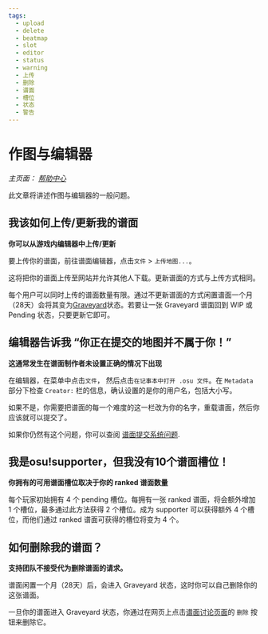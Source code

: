 ```yaml
---
tags:
  - upload
  - delete
  - beatmap
  - slot
  - editor
  - status
  - warning
  - 上传
  - 删除
  - 谱面
  - 槽位
  - 状态
  - 警告
---
```


# 作图与编辑器

*主页面： [帮助中心](/wiki/Help_Centre)*

此文章将讲述作图与编辑器的一般问题。

## 我该如何上传/更新我的谱面

**你可以从游戏内编辑器中上传/更新**

要上传你的谱面，前往谱面编辑器，点击`文件` > `上传地图...`。

这将把你的谱面上传至网站并允许其他人下载。更新谱面的方式与上传方式相同。

每个用户可以同时上传的谱面数量有限。通过不更新谱面的方式闲置谱面一个月（28天）会将其变为[Graveyard](/wiki/Graveyard)状态。若要让一张 Graveyard 谱面回到 WIP 或 Pending 状态，只要更新它即可。

## 编辑器告诉我 “你正在提交的地图并不属于你！”

**这通常发生在谱面制作者未设置正确的情况下出现**

在编辑器，在菜单中点击`文件`， 然后点击`在记事本中打开 .osu 文件`。在 `Metadata` 部分下检查 `Creator:` 栏的信息，确认设置的是你的用户名，包括大小写。

如果不是，你需要把谱面的每一个难度的这一栏改为你的名字，重载谱面，然后你应该就可以提交了。

如果你仍然有这个问题，你可以查阅 [谱面提交系统问题](/wiki/Guides/BSS_Issues).

## 我是osu!supporter，但我没有10个谱面槽位！

**你拥有的可用谱面槽位取决于你的 ranked 谱面数量**

每个玩家初始拥有 4 个 pending 槽位。每拥有一张 ranked 谱面，将会额外增加 1 个槽位，最多通过此方法获得 2 个槽位。成为 supporter 可以获得额外 4 个槽位，而他们通过 ranked 谱面可获得的槽位将变为 4 个。

## 如何删除我的谱面？

**支持团队不接受代为删除谱面的请求。**

谱面闲置一个月（28天）后，会进入 Graveyard 状态，这时你可以自己删除你的这张谱面。

一旦你的谱面进入 Graveyard 状态，你通过在网页上点击[谱面讨论页面](/wiki/Beatmap_Discussion)的 `删除` 按钮来删除它。
